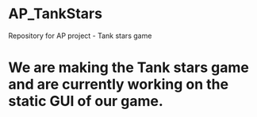 # AP_TankStars
Repository for AP project - Tank stars game


# We are making the Tank stars game and are currently working on the static GUI of our game.
